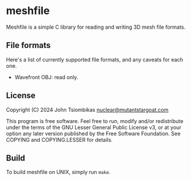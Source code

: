 meshfile
========

Meshfile is a simple C library for reading and writing 3D mesh file formats.

File formats
------------
Here's a list of currently supported file formats, and any caveats for each one.

 - Wavefront OBJ: read only.

License
-------
Copyright (C) 2024 John Tsiombikas <nuclear@mutantstargoat.com>

This program is free software. Feel free to run, modify and/or redistribute
under the terms of the GNU Lesser General Public License v3, or at your option
any later version published by the Free Software Foundation. 
See COPYING and COPYING.LESSER for details.

Build
-----
To build meshfile on UNIX, simply run `make`.
